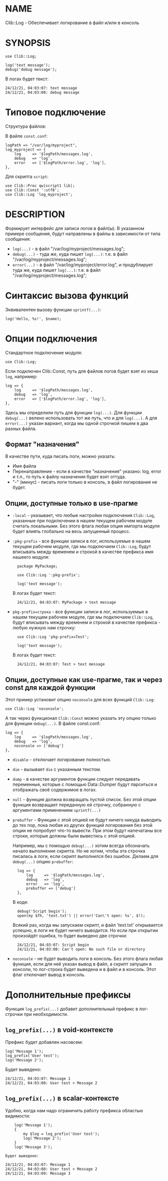 # NAME

Clib::Log - Обеспечивает логирование в файл и/или в консоль

# SYNOPSIS

    use Clib::Log;
    
    log('text message');
    debug('debug message');

В логах будет текст:

    24/12/21, 04:03:07: text message
    24/12/21, 04:03:08: debug message

# Типовое подключение

Структура файлов:

В файле `const.conf`:

    logPath => "/var/log/myproject",
    log_myproject => {
        log     => '$logPath/messages.log',
        debug   => 'log',
        error   => ['$logPath/error.log', 'log'],
    },

Для скрипта `script`:

    use Clib::Proc qw|script1 lib|;
    use Clib::Const ':utf8';
    use Clib::Log 'log_myproject';

# DESCRIPTION

Формирует интерфейс для записи логов в файл(ы). В указанном примере сообщения, будут 
направлены в файлы в зависимости от типа сообщения:

- `log(...)` - в файл "/var/log/myproject/messages.log";
- `debug(...)` - туда же, куда пишет `log(...)`: т.е. в файл "/var/log/myproject/messages.log";
- `error(...)` - в файл "/var/log/myproject/error.log",
и продублирует туда же, куда пишет `log(...)`:
т.е. в файл "/var/log/myproject/messages.log";

# Синтаксис вызова функций

Эквивалентен вызову функции `sprintf(...)`:

    log('Hello, %s!', $name);

# Опции подключения

Cтандартное подключение модуля:

    use Clib::Log;

Если подключен Clib::Const, путь для файлов логов будет взят из хеша `log`, например:

    log => {
        log     => '$logPath/messages.log',
        debug   => 'log',
        error   => ['$logPath/error.log', 'log'],
    },

Здесь мы определили путь для функции `log(...)`. Для функции `debug(...)` велено использовать тот же путь,
что и для `log(...)`. А для `error(...)` указан вариант, когда мы одной строчкой пишем в два разных файла.

## Формат "назначения"

В качестве пути, куда писать логи, можно указать:

- Имя файла
- Перенаправление - если в качестве "назначения" указано: log, error и т.л., то путь к файлу назначения будет взят оттуда.
- "-" (минус) - писать логи только в консоль, в файл логирования не будет.

## Опции, доступные только в use-прагме

- `:local` - указывает, что любые настройки подключения `Clib::Log`, указанные при подключении в нашем
текущем рабочем модуле считать локальными. Без этого флага любая опция импорта модуля будет влиять глобально
на весь запущенный процесс.
- `:pkg-prefix` - все функции записи в лог, используемые в нашем текущем рабочем модуле, где мы подключаем `Clib::Log`,
будут вписывать между временем и строкой в качестве префикса имя нашеего модуля:

        package MyPackage;
        
        use Clib::Log ':pkg-prefix';

        log('text message');

    В логах будет текст:

        24/12/21, 04:03:07: MyPackage > text message
        

- `pkg-prefix=строка` - все функции записи в лог, используемые в нашем текущем рабочем модуле, где мы подключаем `Clib::Log`,
будут вписывать между временем и строкой в качестве префикса - любую нужную нам строчку:

        use Clib::Log 'pkg-prefix=Test';

        log('text message');

    В логах будет текст:

        24/12/21, 04:03:07: Test > text message
        

## Опции, доступные как use-прагме, так и через const для каждой функции

Этот пример установит опцию `noconsole` для всех функций `Clib::Log`:

    use Clib::Log 'noconsole';

А так через функционал `Clib::Const` можно указать эту опцию только для функции `debug(...)`. В файле const.conf:

    log => {
        log     => '$logPath/messages.log',
        debug   => 'log',
        noconsole => ['debug']
    },

- `disable` - отключает логирование полностью.
- `die` - вызывает `die` с указанным текстом.
- `dump` - в качестве аргументов функции следует передавать переменные, которые с помощью Data::Dumper
будут парситься и отображать своё содержимое в логах.
- `null` - функция должна возвращать пустой список.
Без этой опции функция возвращает переданную ей строчку, собранную с аргументами применением `sprintf(...)`
- `prebuffer` - Функции с этой опцией не будут ничего никуда выводить до тех пор, пока любая из других функций
логирования без этой опции не попробует что-то вывести. При этом будут напечатаны все строки, которые должны были вывестись
с этой опцией.

    Например, мы с помощью `debug(...)` хотим всегда обозначать начало выполнение скрипта. Но не хотим, чтобы эта строчка
    писалась в логи, если скрипт выполнился без ошибок. Делаем для `debug(...)` опцию `prebuffer`:

        log => {
            log     => '$logPath/messages.log',
            debug   => 'log',
            error   => 'log',
            prebuffer => ['debug']
        },

    В коде:

        debug('Script begin');
        open(my $fh, 'text.txt') || error('Can\'t open: %s', $!);

    Всякий раз, когда мы запускаем скрипт, и файл 'text.txt' открывается успешно, в логи не будет ничего выводится.
    Но если при открытии произойдёт ошибка, то будет выведено две строчки:

        24/12/21, 04:03:07: Script begin
        24/12/21, 04:03:08: Can't open: No such file or directory
        

- `noconsole` - не будет выводить логи в консоль. Без этого флага любая функция, если для неё указан вывод в файл,
а скрипт запущен в консоли, то лог-строка будет выведена и в файл и в консоль. Этот флаг отключает вывод в консоль.

# Дополнительные префиксы

Функция `log_prefix(...)` добавит дополнительный префикс в лог-строчки при необходимости.

## `log_prefix(...)` в void-контексте

Префикс будет добавлен насовсем:

    log('Message 1');
    log_prefix('User test');
    log('Message 2');

Будет выведено:

    24/12/21, 04:03:07: Message 1
    24/12/21, 04:03:08: User test > Message 2
    

## `log_prefix(...)` в scalar-контексте

Удобно, когда нам надо ограничить работу префикса областью видимости:

        log('Message 1');
        {
            my $log = log_prefix('User test');
            log('Message 2');
        }
        log('Message 3');

    Будет выведено:

    24/12/21, 04:03:07: Message 1
    24/12/21, 04:03:08: User test > Message 2
    24/12/21, 04:03:09: Message 3
    
